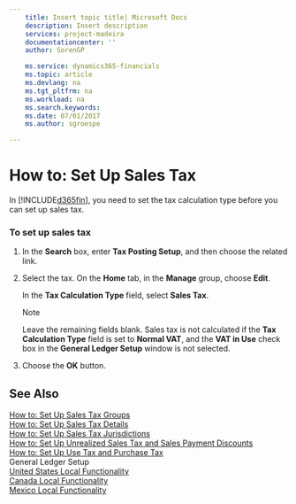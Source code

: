 ```yaml
---
    title: Insert topic title| Microsoft Docs
    description: Insert description
    services: project-madeira
    documentationcenter: ''
    author: SorenGP

    ms.service: dynamics365-financials
    ms.topic: article
    ms.devlang: na
    ms.tgt_pltfrm: na
    ms.workload: na
    ms.search.keywords:
    ms.date: 07/01/2017
    ms.author: sgroespe

---
```

# How to: Set Up Sales Tax
In [!INCLUDE[d365fin](../../includes/d365fin_md.md)], you need to set the tax calculation type before you can set up sales tax.  
  
### To set up sales tax  
  
1.  In the **Search** box, enter **Tax Posting Setup**, and then choose the related link.  
  
2.  Select the tax. On the **Home** tab, in the **Manage** group, choose **Edit**.  
  
     In the **Tax Calculation Type** field, select **Sales Tax**.  
  
    > [!NOTE]  
    >  Leave the remaining fields blank. Sales tax is not calculated if the **Tax Calculation Type** field is set to **Normal VAT**, and the **VAT in Use** check box in the **General Ledger Setup** window is not selected.  
  
3.  Choose the **OK** button.  
  
## See Also  
 [How to: Set Up Sales Tax Groups](../how-to-set-up-sales-tax-groups.md)   
 [How to: Set Up Sales Tax Details](../how-to-set-up-sales-tax-details.md)   
 [How to: Set Up Sales Tax Jurisdictions](../how-to-set-up-sales-tax-jurisdictions.md)   
 [How to: Set Up Unrealized Sales Tax and Sales Payment Discounts](../how-to-set-up-unrealized-sales-tax-and-sales-payment-discounts.md)   
 [How to: Set Up Use Tax and Purchase Tax](../how-to-set-up-use-tax-and-purchase-tax.md)   
 General Ledger Setup   
 [United States Local Functionality](../united-states-local-functionality.md)   
 [Canada Local Functionality](../canada-local-functionality.md)   
 [Mexico Local Functionality](../mexico-local-functionality.md)